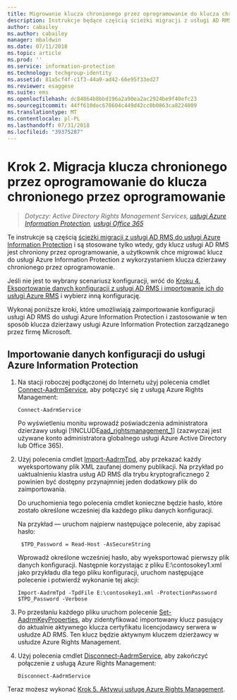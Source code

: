 ```yaml
---
title: Migrowanie klucza chronionego przez oprogramowanie do klucza chronionego przez oprogramowanie — AIP
description: Instrukcje będące częścią ścieżki migracji z usługi AD RMS do usługi Azure Information Protection, stosowane tylko wtedy, gdy klucz usługi AD RMS jest chroniony przez oprogramowanie, a użytkownik chce migrować klucz do usługi Azure Information Protection z wykorzystaniem klucza dzierżawy chronionego przez oprogramowanie.
author: cabailey
ms.author: cabailey
manager: mbaldwin
ms.date: 07/11/2018
ms.topic: article
ms.prod: ''
ms.service: information-protection
ms.technology: techgroup-identity
ms.assetid: 81a5cf4f-c1f3-44a9-ad42-66e95f33ed27
ms.reviewer: esaggese
ms.suite: ems
ms.openlocfilehash: dc84864b8bbd196a2a90ea2ac2924be9f40efc23
ms.sourcegitcommit: 44ff610dec678604c449d42cc0b0863ca8224009
ms.translationtype: MT
ms.contentlocale: pl-PL
ms.lasthandoff: 07/31/2018
ms.locfileid: "39375287"
---
```

# <a name="step-2-software-protected-key-to-software-protected-key-migration"></a>Krok 2. Migracja klucza chronionego przez oprogramowanie do klucza chronionego przez oprogramowanie

>*Dotyczy: Active Directory Rights Management Services, [usługi Azure Information Protection](https://azure.microsoft.com/pricing/details/information-protection), [usługi Office 365](http://download.microsoft.com/download/E/C/F/ECF42E71-4EC0-48FF-AA00-577AC14D5B5C/Azure_Information_Protection_licensing_datasheet_EN-US.pdf)*


Te instrukcje są częścią [ścieżki migracji z usługi AD RMS do usługi Azure Information Protection](migrate-from-ad-rms-to-azure-rms.md) i są stosowane tylko wtedy, gdy klucz usługi AD RMS jest chroniony przez oprogramowanie, a użytkownik chce migrować klucz do usługi Azure Information Protection z wykorzystaniem klucza dzierżawy chronionego przez oprogramowanie. 

Jeśli nie jest to wybrany scenariusz konfiguracji, wróć do [Kroku 4. Eksportowanie danych konfiguracji z usługi AD RMS i importowanie ich do usługi Azure RMS](migrate-from-ad-rms-phase2.md#step-4-export-configuration-data-from-ad-rms-and-import-it-to-azure-information-protection) i wybierz inną konfigurację.

Wykonaj poniższe kroki, które umożliwiają zaimportowanie konfiguracji usługi AD RMS do usługi Azure Information Protection i zastosowanie w ten sposób klucza dzierżawy usługi Azure Information Protection zarządzanego przez firmę Microsoft.

## <a name="to-import-the-configuration-data-to-azure-information-protection"></a>Importowanie danych konfiguracji do usługi Azure Information Protection

1. Na stacji roboczej podłączonej do Internetu użyj polecenia cmdlet [Connect-AadrmService](/powershell/aadrm/vlatest/connect-aadrmservice), aby połączyć się z usługą Azure Rights Management:

    ```
    Connect-AadrmService
    ```
    Po wyświetleniu monitu wprowadź poświadczenia administratora dzierżawy usługi [!INCLUDE[aad_rightsmanagement_1](../includes/aad_rightsmanagement_1.md)] (zazwyczaj jest używane konto administratora globalnego usługi Azure Active Directory lub Office 365).

2. Użyj polecenia cmdlet [Import-AadrmTpd](/powershell/aadrm/vlatest/import-aadrmtpd), aby przekazać każdy wyeksportowany plik XML zaufanej domeny publikacji. Na przykład po uaktualnieniu klastra usług AD RMS dla trybu kryptograficznego 2 powinien być dostępny przynajmniej jeden dodatkowy plik do zaimportowania. 
    
    Do uruchomienia tego polecenia cmdlet konieczne będzie hasło, które zostało określone wcześniej dla każdego pliku danych konfiguracji. 
    
    Na przykład — uruchom najpierw następujące polecenie, aby zapisać hasło:
    
        $TPD_Password = Read-Host -AsSecureString
    
    Wprowadź określone wcześniej hasło, aby wyeksportować pierwszy plik danych konfiguracji. Następnie korzystając z pliku E:\contosokey1.xml jako przykładu dla tego pliku konfiguracji, uruchom następujące polecenie i potwierdź wykonanie tej akcji:
    ```
    Import-AadrmTpd -TpdFile E:\contosokey1.xml -ProtectionPassword $TPD_Password -Verbose
    ```
    
3. Po przesłaniu każdego pliku uruchom polecenie [Set-AadrmKeyProperties](/powershell/module/aadrm/set-aadrmkeyproperties), aby zidentyfikować importowany klucz pasujący do aktualnie aktywnego klucza certyfikatu licencjodawcy serwera w usłudze AD RMS. Ten klucz będzie aktywnym kluczem dzierżawcy w usłudze Azure Rights Management.

4.  Użyj polecenia cmdlet [Disconnect-AadrmService](/powershell/aadrm/vlatest/disconnect-aadrmservice), aby zakończyć połączenie z usługą Azure Rights Management:

    ```
    Disconnect-AadrmService
    ```

Teraz możesz wykonać [Krok 5. Aktywuj usługę Azure Rights Management](migrate-from-ad-rms-phase2.md#step-5-activate-the-azure-rights-management-service).


